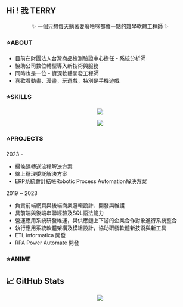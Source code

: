 ## Hi ! 我 TERRY

<p align="center">
  ✨ 一個只想每天躺著耍廢啥咪都會一點的雜學軟體工程師 ✨
</p>


### ⭐ABOUT

* 目前在財團法人台灣商品檢測驗證中心擔任 - 系統分析師
* 協助公司數位轉型導入新技術與服務
* 同時也是一位 - 資深軟體開發工程師
* 喜歡看動畫、漫畫，玩遊戲，特別是手機遊戲


### ⭐SKILLS

<p align="center">
  <a href="https://skillicons.dev">
    <img src="https://skillicons.dev/icons?i=js,html,css,tailwind,bootstrap,vue,vite,figma,git,github" />
  </a>
</p>

<p align="center">
  <a href="https://skillicons.dev">
    <img src="https://skillicons.dev/icons?i=php,py,r,dotnet,laravel,vscode,visualstudio,eclipse" />
  </a>
</p>


### ⭐PROJECTS
2023 - 
* 掃條碼轉送流程解決方案
* 線上辦理委託解決方案
* ERP系統會計結帳Robotic Process Automation解決方案
  
2019 ~ 2023
* 負責前端網頁與後端商業邏輯設計、開發與維護
* 具前端與後端串聯經驗及SQL語法能力
* 營運應用系統研發維運，與供應鏈上下游的企業合作對象進行系統整合
* 執行應用系統軟體架構及模組設計，協助研發軟體新技術與新工具
* ETL informatica 開發
* RPA Power Automate 開發


### ⭐ANIME

## &#x1f4c8; GitHub Stats

<p align="center">
  <a href="https://github.com/terry455217/terry455217">
    <img align="center" src="https://github-readme-stats.vercel.app/api/top-langs/?username=terry455217&hide=java,html,tex&title_color=ffffff&text_color=c9cacc&icon_color=2bbc8a&bg_color=1d1f21&langs_count=3" />
  </a>
</p>

